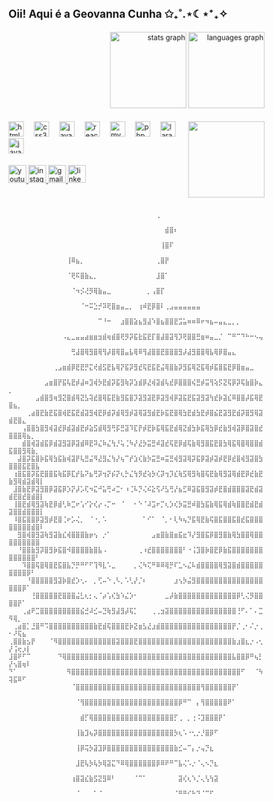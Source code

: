 <h2 align="left">Oii! Aqui é a Geovanna Cunha ✩₊˚.⋆☾⋆⁺₊✧</h2>

###

<div align="right">
  <img src="https://github-readme-stats.vercel.app/api?username=Geecunha&hide_title=false&hide_rank=false&show_icons=true&include_all_commits=true&count_private=true&disable_animations=false&theme=dracula&locale=en&hide_border=false" height="150" alt="stats graph"  />
  <img src="https://github-readme-stats.vercel.app/api/top-langs?username=Geecunha&locale=en&hide_title=false&layout=compact&card_width=320&langs_count=5&theme=dracula&hide_border=false" height="150" alt="languages graph"  />
</div>

###

<img align="right" height="150" src="https://gifitup.net/wp-content/uploads/wpforms/3688-763eeec5411056fa4c2f1a4c7328a0cc/Design-sem-nome-5-acede53a1c35adb5552b8bc8c9066ea8.gif"  />

###

<div align="left">
  <img src="https://cdn.jsdelivr.net/gh/devicons/devicon/icons/html5/html5-original.svg" height="30" alt="html5 logo"  />
  <img width="12" />
  <img src="https://cdn.jsdelivr.net/gh/devicons/devicon/icons/css3/css3-original.svg" height="30" alt="css3 logo"  />
  <img width="12" />
  <img src="https://cdn.jsdelivr.net/gh/devicons/devicon/icons/javascript/javascript-original.svg" height="30" alt="javascript logo"  />
  <img width="12" />
  <img src="https://cdn.jsdelivr.net/gh/devicons/devicon/icons/react/react-original.svg" height="30" alt="react logo"  />
  <img width="12" />
  <img src="https://cdn.jsdelivr.net/gh/devicons/devicon/icons/mysql/mysql-original.svg" height="30" alt="mysql logo"  />
  <img width="12" />
  <img src="https://cdn.jsdelivr.net/gh/devicons/devicon/icons/php/php-original.svg" height="30" alt="php logo"  />
  <img width="12" />
  <img src="https://cdn.jsdelivr.net/gh/devicons/devicon/icons/laravel/laravel-original.svg" height="30" alt="laravel logo"  />
  <img width="12" />
  <img src="https://cdn.jsdelivr.net/gh/devicons/devicon/icons/java/java-original.svg" height="30" alt="java logo"  />
</div>

###

<div align="left">
  <a href="https://www.youtube.com/@GeeCunha" target="_blank">
    <img src="https://img.shields.io/static/v1?message=Youtube&logo=youtube&label=&color=FF0000&logoColor=white&labelColor=&style=for-the-badge" height="35" alt="youtube logo"  />
  </a>
  <a href="https://www.instagram.com/gee.cunha/?hl=af" target="_blank">
    <img src="https://img.shields.io/static/v1?message=Instagram&logo=instagram&label=&color=E4405F&logoColor=white&labelColor=&style=for-the-badge" height="35" alt="instagram logo"  />
  </a>
  <a href="gee.cunha04@gmail.com" target="_blank">
    <img src="https://img.shields.io/static/v1?message=Gmail&logo=gmail&label=&color=D14836&logoColor=white&labelColor=&style=for-the-badge" height="35" alt="gmail logo"  />
  </a>
  <a href="https://www.linkedin.com/in/geovanna-cardoso-98ab3a264/" target="_blank">
    <img src="https://img.shields.io/static/v1?message=LinkedIn&logo=linkedin&label=&color=0077B5&logoColor=white&labelColor=&style=for-the-badge" height="35" alt="linkedin logo"  />
  </a>
</div>

###

<br clear="both">

<div>
  <p style="font-size: 12px;">
⠀⠀⠀⠀⠀⠀⠀⠀⠀⠀⠀⠀⠀⠀⠀⠀⠀⠀⠀⠀⠀⠀⠀⠀⠀⠀⠀⠀⠀⠀⠀⠀⠀⢀⠀⠀⠀⠀⠀⠀⠀⠀⠀⠀⠀⠀⠀⠀⠀⠀⠀⠀⠀⠀⠀⠀⠀⠀⠀⠀⠀⠀⠀
⠀⠀⠀⠀⠀⠀⠀⠀⠀⠀⠀⠀⠀⠀⠀⠀⠀⠀⠀⠀⠀⠀⠀⠀⠀⠀⠀⠀⠀⠀⠀⠀⠀⠀⠀⣾⣿⠆⠀⠀⠀⠀⠀⠀⠀⠀⠀⠀⠀⠀⠀⠀⠀⠀⠀⠀⠀⠀⠀⠀⠀⠀⠀⠀⠀
⠀⠀⠀⠀⠀⠀⠀⠀⠀⠀⠀⠀⠀⠀⠀⠀⠀⠀⠀⠀⠀⠀⠀⠀⠀⠀⠀⠀⠀⠀⠀⠀⠀⠀⢸⣿⠏⠀⠀⠀⠀⠀⠀⠀⠀⠀⠀⠀⠀⠀⠀⠀⠀⠀⠀⠀⠀⠀⠀⠀⠀⠀⠀⠀⠀
⠀⠀⠀⠀⠀⠀⠀⠀⠀⠀⠀⠀⠀⢸⠿⣦⡀⠀⠀⠀⠀⠀⠀⠀⠀⠀⠀⠀⠀⠀⠀⠀⠀⢀⣿⡟⠀⠀⠀⠀⠀⠀⠀⠀⠀⠀⠀⠀⠀⠀⠀⠀⠀⠀⠀⠀⠀⠀⠀⠀⠀⠀⠀⠀⠀
⠀⠀⠀⠀⠀⠀⠀⠀⠀⠀⠀⠀⠀⠈⢟⠯⣿⣷⣄⡀⠀⠀⠀⠀⠀⠀⠀⠀⠀⠀⠀⠀⠀⣸⣿⠁⠀⠀⠀⠀⠀⠀⠀⠀⠀⠀⠀⠀⠀⠀⠀⠀⠀⠀⠀⠀⠀⠀⠀⠀⠀⠀⠀⠀⠀
⠀⠀⠀⠀⠀⠀⠀⠀⠀⠀⠀⠀⠀⠀⠈⠲⡪⢜⡻⢿⣷⣤⣀⠀⠀⠀⠀⠀⠀⠀⠀⡀⢠⣿⡏⠀⠀⠀⠀⠀⠀⠀⠀⠀⠀⠀⠀⠀⠀⠀⠀⠀⠀⠀⠀⠀⠀⠀⠀⠀⠀⠀⠀⠀⠀
⠀⠀⠀⠀⠀⠀⠀⠀⠀⠀⠀⠀⠀⠀⠀⠀⠈⠒⠭⣑⡚⠽⢟⣿⣶⣤⣀⡀⠀⢰⠾⣟⡿⣿⠇⢀⣠⣤⣤⣤⣤⣤⣤⠀⠀⠀⠀⠀⠀⠀⠀⠀⠀⠀⠀⠀⠀⠀⠀⠀⠀⠀⠀⠀⠀
⠀⠀⠀⠀⠀⠀⠀⠀⠀⠀⠀⠀⠀⠀⠀⠀⠀⠀⠀⠀⠉⠘⠒⠀⠀⣰⣿⣿⣵⣦⣻⣼⠱⣿⣦⣿⣿⣟⣩⣥⠶⠶⠿⠖⠲⣦⠤⣤⣄⣀⡀⡀⠀⠀⠀⠀⠀⠀⠀⠀⠀⠀⠀⠀⠀
⠀⠀⠀⠀⠀⠀⠀⠀⠀⠀⠀⠀⠠⣄⣀⣤⣤⣴⣶⣶⣲⣾⢶⣾⣿⢟⡻⡽⣯⣗⣯⣟⡏⣿⣼⣿⣽⢻⡹⢟⣿⣿⣛⣶⠶⣤⣀⡈⠀⠉⠛⠉⠙⠓⠒⠢⢤⠀⠀⠀⠀⠀⠀⠀⠀
⠀⠀⠀⠀⠀⠀⠀⠀⠀⠀⠀⠀⠀⠀⢛⣼⣿⢿⣻⣿⢿⢻⡼⣿⢿⣿⣤⣧⢿⠿⢻⣼⣿⣿⣟⣿⣿⣿⣻⡼⣼⣻⣿⣿⢿⣧⢿⡿⣿⣤⣄⠀⠀⠀⠀⠀⠀⠀⠀⠀⠀⠀⠀⠀⠀
⠀⠀⠀⠀⠀⠀⠀⠀⠀⠀⢀⣠⣶⣾⡿⣟⣟⡛⣍⢞⣾⣫⣟⣧⢿⡝⣯⡽⣻⣞⢯⣟⣯⣟⣬⢿⣿⣷⡽⣻⣯⢿⣝⣯⢿⡾⣯⣿⣯⣟⡿⣿⣶⣤⣀⠀⠀⠀⠀⠀⠀⠀⠀⠀⠀
⠀⠀⠀⠀⠀⠀⠀⠀⣠⣶⣿⡟⣯⢧⣟⡾⣼⠶⣹⢾⡳⣟⣾⡽⣯⣻⢷⡽⣱⣾⡿⣜⢾⣽⣾⢧⣞⡿⣿⣿⣿⢮⣛⡾⣭⢻⢵⡫⣝⢯⡿⡽⢯⣷⣿⡷⣄⡀⠀⠀⠀⠀⠀⠀⠀
⠀⠀⠀⠀⠀⠀⣠⣾⣿⣻⢶⣻⣝⣿⣾⢿⣝⣣⢽⣞⣿⢿⣯⣟⣷⣻⣯⣿⡹⣽⣻⣽⣟⡿⣽⣻⢾⡿⣽⣯⣟⣯⣽⣻⣽⢳⣞⡷⣽⣎⠿⣿⣿⡼⣯⢿⣟⣿⣦⡀⠀⠀⠀⠀⠀
⠀⠀⠀⠀⢀⣴⣿⣟⣷⣟⣯⣿⢾⣟⣯⣟⣾⣽⣻⢾⣟⡿⣾⡽⣾⢿⣻⡾⣽⢿⣽⣻⣾⣟⡷⣯⣟⣿⢿⣳⣟⣾⣳⣟⡾⣿⣮⣟⣽⣻⣟⣾⡽⣿⣻⢿⣽⣾⣟⣿⣄⠀⠀⠀⠀
⠀⠀⠀⢠⣿⣿⣳⣿⣻⢾⣽⣞⡿⣾⣽⣾⣟⡾⣵⣫⣾⢿⣻⢛⡯⣛⣽⠹⣏⡟⡾⣟⡷⣯⢿⣯⣟⣾⢿⣝⣾⣳⡷⣯⢿⣳⡿⣞⣷⣻⢾⣽⡿⣿⣽⣿⣞⣿⣿⣿⢿⣦⡀⠀⠀
⠀⠀⠀⣾⣿⢾⣽⣾⣯⡿⣾⣽⣻⣽⡿⣽⣾⠿⣟⠽⣌⠷⣌⢳⡘⢥⢈⠳⡜⣜⡳⣭⣛⠾⣽⣞⢯⣟⡿⣾⢯⣷⢿⣻⣿⣯⣟⣿⣳⢿⣯⢿⣿⢿⣿⣿⣾⣯⣿⣿⣻⢿⣷⡀⠀
⠀⠀⣼⣿⡽⣯⣿⡷⣯⢿⣳⣯⣷⢾⣽⡟⢧⣛⣬⠻⣜⣻⣌⢳⡜⢦⠉⡞⣱⢎⣷⡳⣭⣛⠶⣭⣛⢾⣻⣽⢿⡽⣯⡿⣽⡾⣽⡾⣟⡿⣞⣿⢾⣻⣽⣿⣳⣿⣿⣿⣯⣟⣿⣧⠀
⠀⢰⣿⣯⣿⡽⣯⣟⣿⣿⣯⢷⣯⡿⣏⡞⣧⠝⣦⢛⡽⢲⡝⡮⡝⢆⡓⣌⢳⡻⣞⢵⡳⢎⡽⢲⡹⣎⢷⣫⢿⣻⢷⣿⢯⣟⣷⢿⣻⣽⢿⣾⣟⡿⣞⣷⣟⣷⣻⢿⣾⣽⣾⢿⡇
⠀⣸⣿⣷⣟⡿⣽⣻⣿⡿⣽⣯⡿⡱⡝⡼⡡⢏⠲⣍⠚⣥⢛⠴⣉⠂⠰⢈⠧⡙⢌⠮⣕⢫⠜⣣⢛⡜⣦⣋⠿⣽⣯⣿⣻⣽⡾⣟⣿⣾⣿⣿⣿⣽⣟⣾⣽⣾⣟⣿⣞⣿⣾⣿⡇
⠀⢸⣿⣟⣾⢿⣻⣽⢷⣟⡿⣾⢃⠷⣉⠖⢡⠊⡕⢎⡔⠠⡉⠒⠀⠈⠀⠀⠂⠑⠈⠼⣩⠖⡉⢆⡱⢎⡳⣭⣛⠾⣿⣳⣯⣷⢿⣯⢿⣾⢷⣿⣿⣟⣾⣟⣾⣽⣿⣿⣾⣿⣿⣿⡇
⠀⠸⣿⣯⣿⣿⡿⣽⣻⡾⣟⣿⢈⠖⡡⢌⡀⠀⠈⠐⡀⠡⠀⠀⠀⠀⠀⠀⠀⠀⠁⠊⠁⠀⠈⡀⠂⢇⠳⢦⡙⣯⢿⣟⣷⢯⣿⣯⣿⣿⣯⣿⣞⣯⣿⣿⣿⣿⣿⣿⣿⣿⣾⣿⠇
⠀⠀⣻⣿⢾⣿⣻⣽⢷⣻⣽⣷⣎⢾⣿⣿⣿⣷⡶⢢⠀⡐⠁⠀⠀⠀⠀⠀⠀⠀⠀⠀⣠⣶⣿⣷⣿⣶⣯⣖⠹⡜⣻⣿⣯⡿⣿⣻⣿⣷⢿⣳⣿⣿⢿⣿⣿⣿⣿⣿⣿⣿⣿⣿⠀
⠀⠀⠘⣿⣿⣷⣻⡽⣿⣻⡷⣯⣿⠺⣿⣿⣿⣿⣷⣿⣧⠠⠀⠀⠀⠀⠀⠀⠀⢀⠰⣞⣿⣿⣿⣿⣿⣿⣿⠃⠐⢨⣹⣿⡷⣿⣟⡿⣷⣯⣿⣿⣿⣿⣿⣿⣿⣿⣿⣿⣿⣿⣿⠃⠀
⠀⠀⠀⠹⣿⣿⢯⣿⢿⣿⣟⣯⣿⣧⡙⡛⠛⠋⠋⢹⠻⣇⠡⣀⠀⠀⠀⠀⡀⢌⠳⢍⠛⠿⠿⢿⡛⠏⣁⠢⣌⠧⣾⣿⣿⣿⣿⢿⣻⣽⣿⣾⣿⣿⣿⣿⣿⣿⣿⣿⣿⡿⠃⠀⠀
⠀⠀⠀⠀⠘⣿⣿⣿⣿⣿⣻⣽⡷⣿⣞⡱⢂⠄⠀⡀⢋⠤⠑⢀⠣⡀⠡⢃⡜⡈⠆⠀⠀⠀⠀⠀⠀⣰⢢⡳⣬⣻⣿⣿⣿⣿⣿⣿⣿⣿⣿⣿⣿⣿⣿⣿⣿⣿⣿⣿⡿⠁⠀⠀⠀
⠀⠀⠀⠀⠀⢘⣿⣿⣿⣿⣿⣟⣿⣿⣿⣬⣃⢆⡂⢄⠈⡴⢡⢎⣳⠱⣌⡱⠂⠀⠀⠀⠀⠀⠀⣀⡼⣷⣿⣿⣿⣿⣿⣿⣿⣿⣿⣿⣿⣿⣿⡿⢃⢌⡻⣿⣿⣿⣿⡟⠁⠀⠀⠀⠀
⠀⠀⠀⢀⣴⠟⣉⣿⣿⣿⣿⣿⣿⣿⣿⣿⣮⣚⠼⣊⠤⣙⢷⣻⣼⣻⡼⢯⡁⠀⠀⠀⢀⢀⣲⣽⣿⣿⣿⣿⣿⣿⣿⣿⣿⣿⣿⣿⣿⣿⣿⢘⠋⠄⠁⠄⣉⠻⢿⡀⠀⠀⠀⠀⠀
⠀⢀⣴⣿⡁⣘⣿⠛⠩⣿⣿⣿⣿⣿⣿⣿⣿⣿⣿⣷⣟⣾⢯⣿⣿⣿⣟⡷⣝⣶⣣⣜⣰⣾⣿⣿⣿⣿⣿⣿⣿⣿⣿⣿⣿⣿⣿⣿⣿⣿⡟⡈⢀⠂⠌⡐⢀⠂⠜⢯⣦⠀⠀⠀⠀
⢀⣿⣿⣷⣢⡟⠀⠀⠀⠈⠻⣿⣿⣿⣿⣿⣿⣿⣿⣿⣿⣿⣿⣿⣽⣿⣿⣿⣟⣿⣿⣿⣿⣿⣿⣿⣿⣿⣿⣿⣿⣿⣿⣿⣿⣿⣿⣿⣿⣿⣷⣰⣿⣆⡐⠠⢂⡜⢨⢖⡰⡇⠀⠀⠀
⣸⣿⠟⠋⠉⠀⠀⠀⠀⠀⠀⠙⢿⣿⣿⣿⣿⣿⣿⣿⣿⣿⣿⣿⣿⣿⣿⣿⣿⣿⣿⣿⣿⣿⣿⣿⣿⣿⣿⣿⣿⣿⣿⣿⣿⣿⣿⣿⣿⣿⣧⣿⣿⡿⠛⢦⡃⡜⢢⣿⢶⠇⠀⠀⠀
⠙⠁⠀⠀⠀⠀⠀⠀⠀⠀⠀⠀⠀⠻⣿⣿⣿⣿⣿⣿⣿⣿⣿⣿⣿⣿⣿⣿⣿⣿⣿⣿⣿⣿⣿⣿⣿⣿⣿⣿⣿⣿⣿⣿⣿⣿⣿⣿⣿⣿⣿⣿⠋⠀⠀⠈⠳⢽⣯⠿⠋⠀⠀⠀⠀
⠀⠀⠀⠀⠀⠀⠀⠀⠀⠀⠀⠀⠀⠀⠈⣿⣿⣿⣿⣿⣿⣿⣿⣿⣿⣿⣿⣿⣿⣿⣿⣿⣿⣿⣿⣿⣿⣿⣿⣿⣿⣿⣿⢻⣿⣿⣿⣿⣿⣿⡟⠁⠀⠀⠀⠀⠀⠀⠀⠀⠀⠀⠀⠀⠀
⠀⠀⠀⠀⠀⠀⠀⠀⠀⠀⠀⠀⠀⠀⠀⠈⢻⣿⣿⣿⣿⣿⣿⣿⣿⣿⣿⣿⣿⣿⣿⣿⣿⣿⣿⣿⣿⣿⡿⠛⠉⠀⡄⢻⣿⣿⣿⣿⣿⠟⠁⠀⠀⠀⠀⠀⠀⠀⠀⠀⠀⠀⠀⠀⠀
⠀⠀⠀⠀⠀⠀⠀⠀⠀⠀⠀⠀⠀⠀⠀⠀⣾⡋⢿⣿⣿⣿⣿⣿⣿⣿⣿⣿⣿⣿⣿⣿⣿⣿⣿⣿⣿⡋⢀⠀⡀⢐⠨⣹⣿⣿⣿⡟⠁⠀⠀⠀⠀⠀⠀⠀⠀⠀⠀⠀⠀⠀⠀⠀⠀
⠀⠀⠀⠀⠀⠀⠀⠀⠀⠀⠀⠀⠀⠀⠀⢸⣷⣹⢦⡽⣿⣿⣿⣿⣿⣿⣿⣿⣿⣿⣿⣿⣿⣿⣿⣿⣿⡳⢆⠡⠐⢂⡐⡘⣿⡿⠋⠀⠀⠀⠀⠀⠀⠀⠀⠀⠀⠀⠀⠀⠀⠀⠀⠀⠀
⠀⠀⠀⠀⠀⠀⠀⠀⠀⠀⠀⠀⠀⠀⠀⢸⡿⢭⡳⣽⣹⡿⣿⣿⣿⣿⣿⣿⣿⣿⣿⣿⣿⣿⣿⣿⣿⣷⣊⠤⠉⡄⡐⢤⡙⣆⠀⠀⠀⠀⠀⠀⠀⠀⠀⠀⠀⠀⠀⠀⠀⠀⠀⠀⠀
⠀⠀⠀⠀⠀⠀⠀⠀⠀⠀⠀⠀⠀⠀⠀⣸⣟⢧⡳⢧⡳⢿⣽⣍⠙⠿⢿⣿⣿⣿⣿⣿⣿⡿⠿⠟⠛⠉⣧⢌⠡⡐⠈⢄⠢⡙⣆⠀⠀⠀⠀⠀⠀⠀⠀⠀⠀⠀⠀⠀⠀⠀⠀⠀⠀
⠀⠀⠀⠀⠀⠀⠀⠀⠀⠀⠀⠀⠀⠀⢰⣿⣽⣎⣷⣫⣝⣻⠿⠃⠀⠀⠀⠀⠈⠉⠁⠀⠀⠀⠀⠀⠀⠀⣽⢎⢆⠱⡈⢄⢣⢳⣽⠀⠀⠀⠀⠀⠀⠀⠀⠀⠀⠀⠀⠀⠀⠀⠀⠀⠀
⠀⠀⠀⠀⠀⠀⠀⠀⠀⠀⠀⠀⠀⠀⠀⠈⠀⠀⠀⠁⠈⠀⠀⠀⠀⠀⠀⠀⠀⠀⠀⠀⠀⠀⠀⠀⠀⠈⠛⠛⠊⠓⠙⠈⠉⠋⠀⠀⠀⠀⠀⠀⠀⠀⠀⠀⠀⠀⠀⠀⠀
    ⠀⠀⠀⠀</p>
</div>

###

